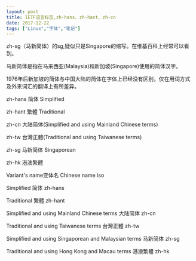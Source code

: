 ```yaml
---
layout: post
title: IETF语言标签,zh-hans、zh-hant、zh-cn
date: 2017-12-22
tags: ["Linux","字体","笔记"]
---
```


zh-sg（马新简体）的sg,疑似只是Singapore的缩写。在维基百科上经常可以看到。

马新简体是指在马来西亚(Malaysia)和新加坡(Singapore)使用的简体汉字。

1976年后新加坡的简体与中国大陆的简体在字体上已经没有区别，仅在用词方式及外来词汇的翻译上有所差异。

zh-hans 简体 Simplified

zh-hant 繁體 Traditional

zh-cn 大陆简体(Simplified and using Mainland Chinese terms)

zh-tw 台灣正體(Traditional and using Taiwanese terms)

zh-sg 马新简体 Singaporean

zh-hk  港澳繁體

Variant's name变体名     Chinese name  iso

Simplified      简体   zh-hans

Traditional      繁體   zh-hant

Simplified and using Mainland Chinese terms  大陆简体  zh-cn

Traditional and using Taiwanese terms   台灣正體  zh-tw

Simplified and using Singaporean and Malaysian terms 马新简体  zh-sg

Traditional and using Hong Kong and Macau terms  港澳繁體  zh-hk